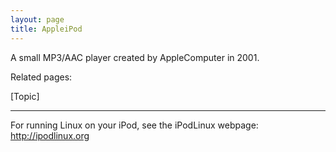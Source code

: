 ```yaml
---
layout: page
title: AppleiPod
---
```


A small MP3/AAC player created by AppleComputer in 2001.

Related pages:

[Topic]

----

For running Linux on your iPod, see the iPodLinux webpage: http://ipodlinux.org


